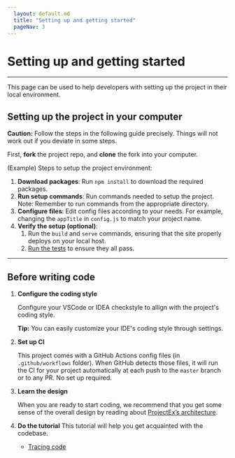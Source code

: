 ```yaml
---
  layout: default.md
  title: "Setting up and getting started"
  pageNav: 3
---
```


# Setting up and getting started

<!-- * Table of Contents -->
<page-nav-print />

--------------------------------------------------------------------------------------------------------------------

<box type="tip">
This page can be used to help developers with setting up the project in their local environment.
</box>

## Setting up the project in your computer

<box type="warning" seamless>

**Caution:**
Follow the steps in the following guide precisely. Things will not work out if you deviate in some steps.
</box>

First, **fork** the project repo, and **clone** the fork into your computer.

<popover id="pop:trigger_id" content="eg. `init` or `build` commands"></popover>
(Example) Steps to setup the project environment:
1. **Download packages**: Run `npm install` to download the required packages.
1. **Run setup commands**: Run <trigger for="pop:trigger_id">commands</trigger> needed to setup the project.
   <box type="warning" seamless>
   Note: Remember to run commands from the appropriate directory.
   </box>
1. **Configure files**: Edit config files according to your needs. For example, changing the `appTitle` in `config.js` to match your project name.
1. **Verify the setup (optional)**:
   1. Run the `build` and `serve` commands, ensuring that the site properly deploys on your local host.
   1. [Run the tests](Testing.md) to ensure they all pass.

--------------------------------------------------------------------------------------------------------------------

## Before writing code

1. **Configure the coding style**

   Configure your VSCode or IDEA checkstyle to allign with the project's coding style.

   <box type="tip" seamless>

   **Tip:**
   You can easily customize your IDE's coding style through settings.
   </box>

1. **Set up CI**

   This project comes with a GitHub Actions config files (in `.github/workflows` folder). When GitHub detects those files, it will run the CI for your project automatically at each push to the `master` branch or to any PR. No set up required.

1. **Learn the design**

   When you are ready to start coding, we recommend that you get some sense of the overall design by reading about [ProjectEx’s architecture](Design.md#Architecture).

1. **Do the tutorial**
   This tutorial will help you get acquainted with the codebase.

   * [Tracing code](TracingCode.md)
